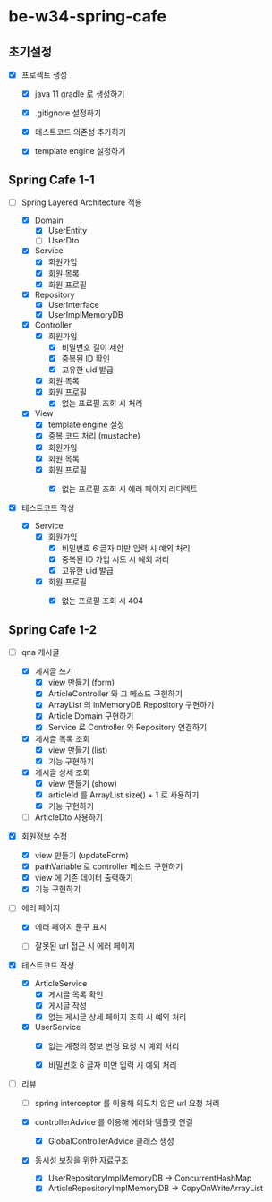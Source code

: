 # be-w34-spring-cafe


## 초기설정

- [x] 프로젝트 생성
  - [x] java 11 gradle 로 생성하기
  - [x] .gitignore 설정하기
  - [x] 테스트코드 의존성 추가하기
  - [x] template engine 설정하기


## Spring Cafe 1-1

- [ ] Spring Layered Architecture 적용
  
  - [x] Domain
    - [x] UserEntity
    - [ ] UserDto
  
  - [x] Service
    - [x] 회원가입
    - [x] 회원 목록
    - [x] 회원 프로필
  
  - [x] Repository
    - [x] UserInterface
    - [x] UserImplMemoryDB
  
  - [x] Controller
    - [x] 회원가입
      - [x] 비밀번호 길이 제한
      - [x] 중복된 ID 확인
      - [x] 고유한 uid 발급
    - [x] 회원 목록
    - [x] 회원 프로필
      - [x] 없는 프로필 조회 시 처리
  
  - [x] View
    - [x] template engine 설정
    - [x] 중복 코드 처리 (mustache)
    - [x] 회원가입
    - [x] 회원 목록
    - [x] 회원 프로필
      - [x] 없는 프로필 조회 시 에러 페이지 리디렉트


- [x] 테스트코드 작성

  - [x] Service
    - [x] 회원가입
      - [x] 비밀번호 6 글자 미만 입력 시 예외 처리
      - [x] 중복된 ID 가입 시도 시 예외 처리
      - [x] 고유한 uid 발급
    - [x] 회원 프로필
      - [x] 없는 프로필 조회 시 404


## Spring Cafe 1-2

- [ ] qna 게시글

  - [x] 게시글 쓰기
    - [x] view 만들기 (form)
    - [x] ArticleController 와 그 메소드 구현하기
    - [x] ArrayList 의 inMemoryDB Repository 구현하기
    - [x] Article Domain 구현하기
    - [x] Service 로 Controller 와 Repository 연결하기

  - [x] 게시글 목록 조회
    - [x] view 만들기 (list)
    - [x] 기능 구현하기

  - [x] 게시글 상세 조회
    - [x] view 만들기 (show)
    - [x] articleId 를 ArrayList.size() + 1 로 사용하기
    - [x] 기능 구현하기

  - [ ] ArticleDto 사용하기

- [x] 회원정보 수정
  - [x] view 만들기 (updateForm)
  - [x] pathVariable 로 controller 메소드 구현하기
  - [x] view 에 기존 데이터 출력하기
  - [x] 기능 구현하기

- [ ] 에러 페이지
  - [x] 에러 페이지 문구 표시
  - [ ] 잘못된 url 접근 시 에러 페이지


- [x] 테스트코드 작성

  - [x] ArticleService
    - [x] 게시글 목록 확인
    - [x] 게시글 작성
    - [x] 없는 게시글 상세 페이지 조회 시 예외 처리

  - [x] UserService
    - [x] 없는 계정의 정보 변경 요청 시 예외 처리 
    - [x] 비밀번호 6 글자 미만 입력 시 예외 처리


- [ ] 리뷰
  - [ ] spring interceptor 를 이용해 의도치 않은 url 요청 처리

  - [x] controllerAdvice 를 이용해 에러와 템플릿 연결
    - [x] GlobalControllerAdvice 클래스 생성

  - [x] 동시성 보장을 위한 자료구조
    - [x] UserRepositoryImplMemoryDB -> ConcurrentHashMap
    - [x] ArticleRepositoryImplMemoryDB -> CopyOnWriteArrayList
